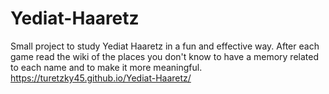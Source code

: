 # Yediat-Haaretz
Small project to study Yediat Haaretz in a fun and effective way.
After each game read the wiki of the places you don't know to have a memory related to each name 
and to make it more meaningful.
https://turetzky45.github.io/Yediat-Haaretz/
